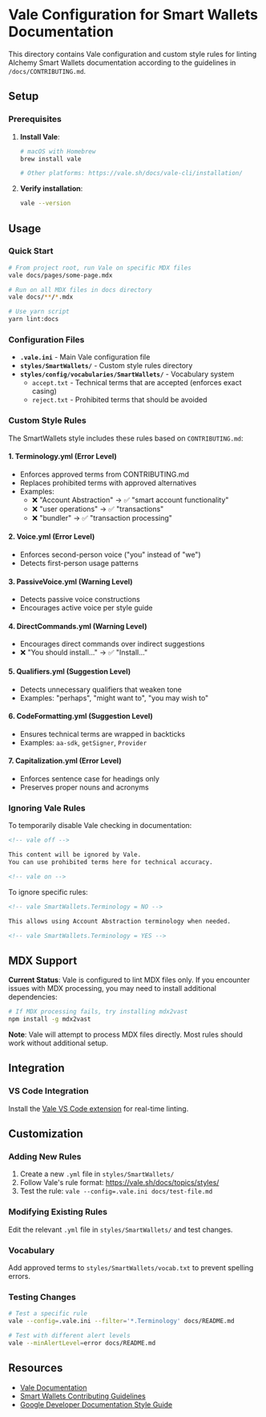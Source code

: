 # Vale Configuration for Smart Wallets Documentation

This directory contains Vale configuration and custom style rules for linting Alchemy Smart Wallets documentation according to the guidelines in `/docs/CONTRIBUTING.md`.

## Setup

### Prerequisites

1. **Install Vale**:

   ```bash
   # macOS with Homebrew
   brew install vale

   # Other platforms: https://vale.sh/docs/vale-cli/installation/
   ```

2. **Verify installation**:
   ```bash
   vale --version
   ```

## Usage

### Quick Start

```bash
# From project root, run Vale on specific MDX files
vale docs/pages/some-page.mdx

# Run on all MDX files in docs directory
vale docs/**/*.mdx

# Use yarn script
yarn lint:docs
```

### Configuration Files

- **`.vale.ini`** - Main Vale configuration file
- **`styles/SmartWallets/`** - Custom style rules directory
- **`styles/config/vocabularies/SmartWallets/`** - Vocabulary system
  - `accept.txt` - Technical terms that are accepted (enforces exact casing)
  - `reject.txt` - Prohibited terms that should be avoided

### Custom Style Rules

The SmartWallets style includes these rules based on `CONTRIBUTING.md`:

#### 1. **Terminology.yml** (Error Level)

- Enforces approved terms from CONTRIBUTING.md
- Replaces prohibited terms with approved alternatives
- Examples:
  - ❌ "Account Abstraction" → ✅ "smart account functionality"
  - ❌ "user operations" → ✅ "transactions"
  - ❌ "bundler" → ✅ "transaction processing"

#### 2. **Voice.yml** (Error Level)

- Enforces second-person voice ("you" instead of "we")
- Detects first-person usage patterns

#### 3. **PassiveVoice.yml** (Warning Level)

- Detects passive voice constructions
- Encourages active voice per style guide

#### 4. **DirectCommands.yml** (Warning Level)

- Encourages direct commands over indirect suggestions
- ❌ "You should install..." → ✅ "Install..."

#### 5. **Qualifiers.yml** (Suggestion Level)

- Detects unnecessary qualifiers that weaken tone
- Examples: "perhaps", "might want to", "you may wish to"

#### 6. **CodeFormatting.yml** (Suggestion Level)

- Ensures technical terms are wrapped in backticks
- Examples: `aa-sdk`, `getSigner`, `Provider`

#### 7. **Capitalization.yml** (Error Level)

- Enforces sentence case for headings only
- Preserves proper nouns and acronyms

### Ignoring Vale Rules

To temporarily disable Vale checking in documentation:

```markdown
<!-- vale off -->

This content will be ignored by Vale.
You can use prohibited terms here for technical accuracy.

<!-- vale on -->
```

To ignore specific rules:

```markdown
<!-- vale SmartWallets.Terminology = NO -->

This allows using Account Abstraction terminology when needed.

<!-- vale SmartWallets.Terminology = YES -->
```

## MDX Support

**Current Status**: Vale is configured to lint MDX files only. If you encounter issues with MDX processing, you may need to install additional dependencies:

```bash
# If MDX processing fails, try installing mdx2vast
npm install -g mdx2vast
```

**Note**: Vale will attempt to process MDX files directly. Most rules should work without additional setup.

## Integration

### VS Code Integration

Install the [Vale VS Code extension](https://marketplace.visualstudio.com/items?itemName=errata-ai.vale-server) for real-time linting.

## Customization

### Adding New Rules

1. Create a new `.yml` file in `styles/SmartWallets/`
2. Follow Vale's rule format: https://vale.sh/docs/topics/styles/
3. Test the rule: `vale --config=.vale.ini docs/test-file.md`

### Modifying Existing Rules

Edit the relevant `.yml` file in `styles/SmartWallets/` and test changes.

### Vocabulary

Add approved terms to `styles/SmartWallets/vocab.txt` to prevent spelling errors.

### Testing Changes

```bash
# Test a specific rule
vale --config=.vale.ini --filter='*.Terminology' docs/README.md

# Test with different alert levels
vale --minAlertLevel=error docs/README.md
```

## Resources

- [Vale Documentation](https://vale.sh/docs/)
- [Smart Wallets Contributing Guidelines](/docs/CONTRIBUTING.md)
- [Google Developer Documentation Style Guide](https://developers.google.com/style)
